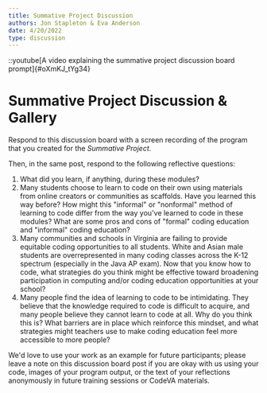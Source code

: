 ```yaml
---
title: Summative Project Discussion
authors: Jon Stapleton & Eva Anderson
date: 4/20/2022
type: discussion
---
```


::youtube[A video explaining the summative project discussion board prompt]{#oXmKJ_tYg34}

# Summative Project Discussion & Gallery

Respond to this discussion board with a screen recording of the program that you created for the *Summative Project*.

Then, in the same post, respond to the following reflective questions:

1. What did you learn, if anything, during these modules?
2. Many students choose to learn to code on their own using materials from online creators or communities as scaffolds. Have you learned this way before? How might this "informal" or "nonformal" method of learning to code differ from the way you've learned to code in these modules? What are some pros and cons of "formal" coding education and "informal" coding education?
3. Many communities and schools in Virginia are failing to provide equitable coding opportunities to all students. White and Asian male students are overrepresented in many coding classes across the K-12 spectrum (especially in the Java AP exam). Now that you know how to code, what strategies do you think might be effective toward broadening participation in computing and/or coding education opportunities at your school?
4. Many people find the idea of learning to code to be intimidating. They believe that the knowledge required to code is difficult to acquire, and many people believe they cannot learn to code at all. Why do you think this is? What barriers are in place which reinforce this mindset, and what strategies might teachers use to make coding education feel more accessible to more people?

We'd love to use your work as an example for future participants; please leave a note on this discussion board post if you are okay with us using your code, images of your program output, or the text of your reflections anonymously in future training sessions or CodeVA materials.
